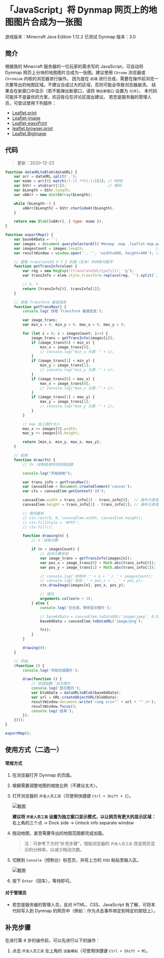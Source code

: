 # 「JavaScript」将 Dynmap 网页上的地图图片合成为一张图

游戏版本：Minecraft Java Edition 1.12.2
已测试 Dynmap 版本：3.0

## 简介

根据我的 Minecraft 服务器的一位玩家的需求写的 JavaScript，可自动将 Dynmap 网页上分块的地图图片合成为一张图。建议使用 `Chrome` 浏览器或 `Chromium` 内核的浏览器进行操作。
因为是在 `前端` 进行合成，需要在操作前浏览一次要导出的地图区域。不建议合成过大的区域，否则可能会导致浏览器崩溃。
结果会在新窗口中显示（若不能弹出新窗口，请将 `弹出新窗口` 设置为 `允许`）。
本代码可能并不是最优的方案，欢迎各位在评论区提出建议。
若您是服务器的管理人员，可尝试使用下列插件：
- [Leaflet.print](https://github.com/aratcliffe/Leaflet.print)
- [Leaflet-image](https://github.com/mapbox/leaflet-image)
- [Leaflet-easyPrint](https://github.com/rowanwins/leaflet-easyPrint)
- [leaflet.browser.print](https://github.com/Igor-Vladyka/leaflet.browser.print)
- [Leaflet.BigImage](https://github.com/pasichnykvasyl/Leaflet.BigImage)

## 代码

> 更新：2020-12-23

```javascript
function dataURLtoBlob(dataURL) {
    var arr = dataURL.split(',');
    var mime = arr[0].match(/(:)(.*?)(;)/)[2]; // MIME
    var bStr = atob(arr[1]);                   // 解码
    var bLength = bStr.length;
    var u8Arr = new Uint8Array(bLength);

    while (bLength--) {
        u8Arr[bLength] = bStr.charCodeAt(bLength);
    }

    return new Blob([u8Arr], { type: mime });
}

function exportMap() {
    var base64Data = '';
    var images = document.querySelectorAll('#mcmap .map .leaflet-map-pane .leaflet-tile-pane .leaflet-layer img');
    var imagesCount = images.length;                                 // 图片数量
    var resultWindow = window.open('', '', 'width=800, height=480'); // 新窗口：显示结果

    // 提取 translate3d X Y Z 的值（文本）并转换为数字
    function getTransInfo(elem) {
        var reg = new RegExp(/(translate3d\(|px|\))/, 'g');
        var transInfo = elem.style.transform.replace(reg, '').split(', ').map(Number);

        // X, Y
        return [transInfo[0], transInfo[1]];
    }

    // 获取 Transform 最值信息
    function getTransMax() {
        console.log('获取 Transform 最值信息');

        var image_trans;
        var min_x = 0, min_y = 0, max_x = 0, max_y = 0;

        for (let i = 0; i < imagesCount; i++) {
            image_trans = getTransInfo(images[i]);
            if (image_trans[0] < min_x) {
                min_x = image_trans[0];
                // console.log("min_x 元素：" + i);
            }
            if (image_trans[1] < min_y) {
                min_y = image_trans[1];
                // console.log("min_y 元素：" + i);
            }
            if (image_trans[0] > max_x) {
                max_x = image_trans[0];
                // console.log("max_x 元素：" + i);
            }
            if (image_trans[1] > max_y) {
                max_y = image_trans[1];
                // console.log("max_y 元素：" + i);
            }
        }

        // max 加上图片大小
        max_x += images[0].width;
        max_y += images[0].height;

        return [min_x, min_y, max_x, max_y];
    }

    // 绘制
    function draw(fn) {
        // fn：绘制结束时的回调函数

        console.log("开始绘制");

        var trans_info = getTransMax();
        var canvasElem = document.createElement('canvas');
        var ctx = canvasElem.getContext('2d');

        canvasElem.width = trans_info[2] - trans_info[0];  // 画布元素宽度
        canvasElem.height = trans_info[3] - trans_info[1]; // 画布元素高度

        // 填充画布
        // ctx.rect(0, 0, canvasElem.width, canvasElem.height);
        // ctx.fillStyle = '#FFF';
        // ctx.fill();

        function drawing(n) {
            // n：绘制次数

            if (n < imagesCount) {
                // 自动计算坐标
                var image_trans = getTransInfo(images[n]);
                var pos_x = image_trans[0] + Math.abs(trans_info[0]);
                var pos_y = image_trans[1] + Math.abs(trans_info[1]);

                // console.log('绘制中：' + n + ' / ' + imagesCount);
                // console.log('坐标：' + pos_x + ', ' + pos_y);
                ctx.drawImage(images[n], pos_x, pos_y);

                // 递归
                arguments.callee(n + 1);
            } else {
                console.log('已合成，等待显示图片');

                // base64Data = canvasElem.toDataURL('image/jpeg', 0.8); // JPEG
                base64Data = canvasElem.toDataURL('image/png');          // PNG

                fn();
            }
        }

        drawing(0);
    }

    // 开始
    (function () {
        console.log('开始合成图片');

        draw(function () {
            // 回调函数：显示图片
            console.log('显示图片');
            var blobData = dataURLtoBlob(base64Data);
            var url = URL.createObjectURL(blobData);
            resultWindow.document.write('<img src="' + url + '" />');
            resultWindow.focus();
            console.log('结束');
        });
    })();
}

exportMap();
```

## 使用方式（二选一）

#### 常规方式

1. 在浏览器打开 Dynmap 的页面。
2. 根据需要调整地图的缩放比例（不建议太大）。
3. 打开浏览器的 `开发人员工具`（可使用快捷键 `Ctrl + Shift + I`）。

   ![截图](/files/javascript-merge-dynmap-images/01.png)

   **建议将 `开发人员工具` 设置为独立窗口显示模式，以让网页有更大的显示区域：**
   右上角的三个点 -> Dock side -> Unlock info separate window

4. 拖动地图，直至需要导出的地图范围都完成加载。

   > 注：可参考下方的“补充步骤”，借助浏览器的 `开发人员工具` 改变网页显示的分辨率，以减少拖动次数。

5. 切换到 `Console`（控制台）标签页，并将上方的 `代码` 粘贴至输入区。

   ![截图](/files/javascript-merge-dynmap-images/02.png)

6. 按下 `Enter`（回车），等待即可。

#### 对于管理员

- 若您是服务器的管理人员，且对 HTML、CSS、JavaScript 有了解，可将本代码写入到 Dynmap 的网页中（例如：作为点击事件绑定到特定的按钮上）。

## 补充步骤

在进行第 4 步的操作前，可以先进行以下的操作：

1. 点击 `开发人员工具` 左上角的 `设备模拟`（可使用快捷键 `Ctrl + Shift + M`）。

